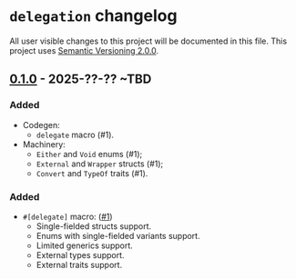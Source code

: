 `delegation` changelog
======================

All user visible changes to this project will be documented in this file. This project uses [Semantic Versioning 2.0.0].




## [0.1.0] - 2025-??-?? ~TBD
[0.1.0]: /../../tree/v0.1.0

### Added

- Codegen:
    - `delegate` macro (#1).
- Machinery:
    - `Either` and `Void` enums (#1);
    - `External` and `Wrapper` structs (#1);
    - `Convert` and `TypeOf` traits (#1).

### Added

- `#[delegate]` macro: ([#1])
    - Single-fielded structs support.
    - Enums with single-fielded variants support.
    - Limited generics support.
    - External types support.
    - External traits support.

[#1]: https://github.com/arcane-rs/delegation/pull/1




[Semantic Versioning 2.0.0]: https://semver.org
